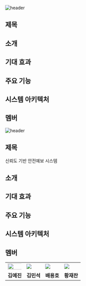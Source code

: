 ![header](https://capsule-render.vercel.app/api?type=transparent&color=auto&height=300&section=header&text=SmartSiren&fontSize=90&fontAlignY=40&desc=2024%20공개%20SW%20개발자%20대회&descAlign=70)

## 제목

## 소개

## 기대 효과

## 주요 기능

## 시스템 아키텍처

## 멤버
![header](https://capsule-render.vercel.app/api?type=transparent&color=auto&height=300&section=header&text=SmartSiren&fontSize=90&fontAlignY=40&desc=2024%20공개%20SW%20개발자%20대회&descAlign=70)

## 제목
신뢰도 기반 안전예보 시스템

## 소개

## 기대 효과

## 주요 기능

## 시스템 아키텍처

## 멤버

<table>
  <tr> 
    <td><a href="https://github.com/jennienn"><img src="" style="width:150%; height:150%;"></a></td>
    <td><a href="https://github.com/vaturn"><img src="https://avatars.githubusercontent.com/u/72596552?v=4"></a></td>
    <td><a href="https://github.com/YonghoBae"><img src="https://avatars.githubusercontent.com/u/127498076?v=4"></a></td>
    <td><a href="https://github.com/EmpChan"><img src="https://avatars.githubusercontent.com/u/57826563?v=4"></a></td>
  </tr>
  <tr> 
    <td align='center'><strong>김예진</strong></td> 
    <td align='center'><strong>김민석</strong></td> 
    <td align='center'><strong>배용호</strong></td> 
    <td align='center'><strong>황재찬</strong></td> 
  </tr>
</table>


